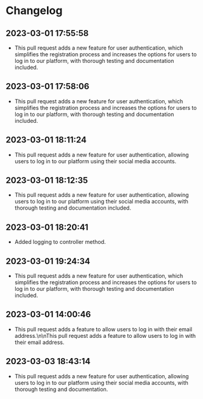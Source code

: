 # Changelog

 ## 2023-03-01 17:55:58
 * This pull request adds a new feature for user authentication, which simplifies the registration process and increases the options for users to log in to our platform, with thorough testing and documentation included.

 ## 2023-03-01 17:58:06
 * This pull request adds a new feature for user authentication, which simplifies the registration process and increases the options for users to log in to our platform, with thorough testing and documentation included.

 ## 2023-03-01 18:11:24
 * This pull request adds a new feature for user authentication, allowing users to log in to our platform using their social media accounts.

 ## 2023-03-01 18:12:35
 * This pull request adds a new feature for user authentication, allowing users to log in to our platform using their social media accounts, with thorough testing and documentation included.

 ## 2023-03-01 18:20:41
 * Added logging to controller method.
 ## 2023-03-01 19:24:34
 * This pull request adds a new feature for user authentication, which simplifies the registration process and increases the options for users to log in to our platform, with thorough testing and documentation included.

 ## 2023-03-01 14:00:46
 * This pull request adds a feature to allow users to log in with their email address.\n\nThis pull request adds a feature to allow users to log in with their email address.


 ## 2023-03-03 18:43:14
 * This pull request adds a new feature for user authentication, allowing users to log in to our platform using their social media accounts, with thorough testing and documentation.
